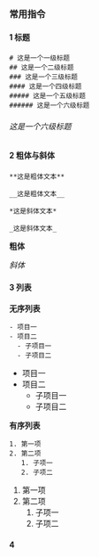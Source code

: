 ### 常用指令

#### 1 标题
```
# 这是一个一级标题
## 这是一个二级标题
### 这是一个三级标题
#### 这是一个四级标题
##### 这是一个五级标题
###### 这是一个六级标题
```
###### 这是一个六级标题

#### 2 粗体与斜体
```
**这是粗体文本**

__这是粗体文本__

*这是斜体文本*

_这是斜体文本_
```

**粗体**

_斜体_

#### 3 列表

**无序列表**
```
- 项目一
- 项目二
  - 子项目一
  - 子项目二
```

- 项目一
- 项目二
  - 子项目一
  - 子项目二

**有序列表**
```
1. 第一项
2. 第二项
   1. 子项一
   2. 子项二
```

1. 第一项
2. 第二项
   1. 子项一
   2. 子项二

#### 4

